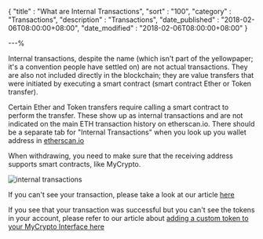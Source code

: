 {
"title"       : "What are Internal Transactions",
"sort"        : "100",
"category"    : "Transactions",
"description" : "Transactions",
"date_published" : "2018-02-06T08:00:00+08:00",
"date_modified"  : "2018-02-06T08:00:00+08:00"
}

---%

Internal transactions, despite the name (which isn't part of the yellowpaper; it's a convention people have settled on) are not actual transactions. They are also not included directly in the blockchain; they are value transfers that were initiated by executing a smart contract (smart contract Ether or Token transfer). 

Certain Ether and Token transfers require calling a smart contract to perform the transfer. These show up as internal transactions and are not indicated on the main ETH transaction history on etherscan.io. There should be a separate tab for "Internal Transactions" when you look up you wallet address in [etherscan.io](https://etherscan.io/)

When withdrawing, you need to make sure that the receiving address supports smart contracts, like MyCrypto. 

![internal transactions](https://imgur.com/a/mrevO)


If you can't see your transaction, please take a look at our article [here](https://support.mycrypto.com/transactions/transactions-not-showing-or-pending.html)

If you see that your transaction was successful but you can't see the tokens in your account, please refer to our article about [adding a custom token to your MyCrypto Interface here](https://support.mycrypto.com/tokens/adding-new-token-and-sending-custom-tokens.html) 

